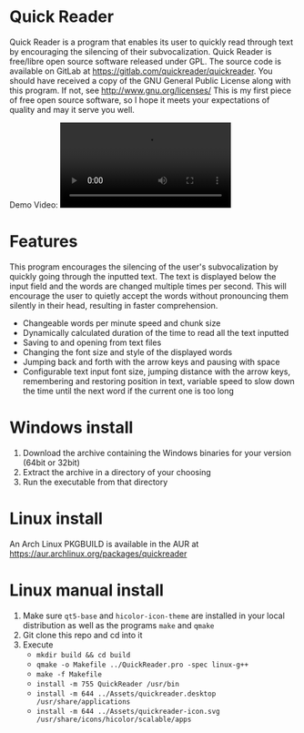 # Quick Reader

Quick Reader is a program that enables its user to quickly read through text by encouraging the silencing of their subvocalization.
Quick Reader is free/libre open source software released under GPL. The source code is available on GitLab at https://gitlab.com/quickreader/quickreader.
You should have received a copy of the GNU General Public License along with this program. If not, see http://www.gnu.org/licenses/
This is my first piece of free open source software, so I hope it meets your expectations of quality and may it serve you well.

Demo Video:
![](Assets/Demo.mp4)

# Features

This program encourages the silencing of the user's subvocalization by quickly going through the inputted text. The text is displayed below the input field and the words are changed multiple times per second. This will encourage the user to quietly accept the words without pronouncing them silently in their head, resulting in faster comprehension.

- Changeable words per minute speed and chunk size
- Dynamically calculated duration of the time to read all the text inputted
- Saving to and opening from text files
- Changing the font size and style of the displayed words
- Jumping back and forth with the arrow keys and pausing with space
- Configurable text input font size, jumping distance with the arrow keys, remembering and restoring position in text, variable speed to slow down the time until the next word if the current one is too long

# Windows install

1. Download the archive containing the Windows binaries for your version (64bit or 32bit)
2. Extract the archive in a directory of your choosing
3. Run the executable from that directory

# Linux install

An Arch Linux PKGBUILD is available in the AUR at https://aur.archlinux.org/packages/quickreader

# Linux manual install

1. Make sure `qt5-base` and `hicolor-icon-theme` are installed in your local distribution as well as the programs `make` and `qmake`
2. Git clone this repo and cd into it
3. Execute
    - `mkdir build && cd build`
    - `qmake -o Makefile ../QuickReader.pro -spec linux-g++`
    - `make -f Makefile`
    - `install -m 755 QuickReader /usr/bin`
    - `install -m 644 ../Assets/quickreader.desktop /usr/share/applications`
    - `install -m 644 ../Assets/quickreader-icon.svg /usr/share/icons/hicolor/scalable/apps`

